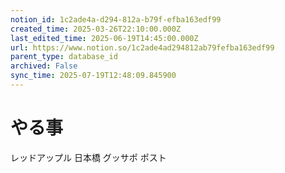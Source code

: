```yaml
---
notion_id: 1c2ade4a-d294-812a-b79f-efba163edf99
created_time: 2025-03-26T22:10:00.000Z
last_edited_time: 2025-06-19T14:45:00.000Z
url: https://www.notion.so/1c2ade4ad294812ab79fefba163edf99
parent_type: database_id
archived: False
sync_time: 2025-07-19T12:48:09.845900
---
```


# やる事

レッドアップル
日本橋
グッサポ
ポスト
